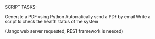 SCRIPT TASKS:

Generate a PDF using Python
Automatically send a PDF by email 
Write a script to check the health status of the system 

(Jango web server requested, REST framework is needed)

